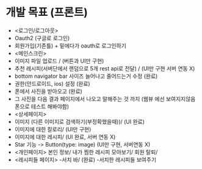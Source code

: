 # 개발 목표 (프론트)

- <로그인/로그아웃>
- Oauth2 (구글로 로그인)
- 회원가입(기존틀) + 밑에다가 oauth로 로그인하기
- <메인스크린>
- 이미지 파일 업로드 / (버튼과 UI만 구현)
- 추천 레시피(서버단에서 랜덤으로 5개 rest api로 전달) / (UI만 구현 서버 연동 X)
- bottom navigator bar 사이즈 늘어나고 줄어드는거 수정 (완료)
- 권한(안드로이드, ios) 설정 (완료)
- 폰에서 사진을 받아오고 (완료)
- 그 사진을 다음 결과 페이지에서 나오고 말해주는 것 까지
(웹뷰 에선 보여지지않음 폰으로 테스트 해봐야함)
- <상세페이지>
- 이미지 (다른 이미지로 검색하기(부정확했을때))/ (UI 완료)
- 이미지에 대한 칼로리/  (UI만 구현)
- 이미지에 대한 레시피/ (UI 완료, 서버 연동 X)
- Star 기능 -> Button(type: image) (UI만 구현,  서버연동 X)
- <개인페이지>
본인 정보/
내가 찜한 레시피 모아보기/
회원 탈퇴/
- <레시피들 페이지>
-서치 바/ (완료)
-서치한 레시피들 보여주기
